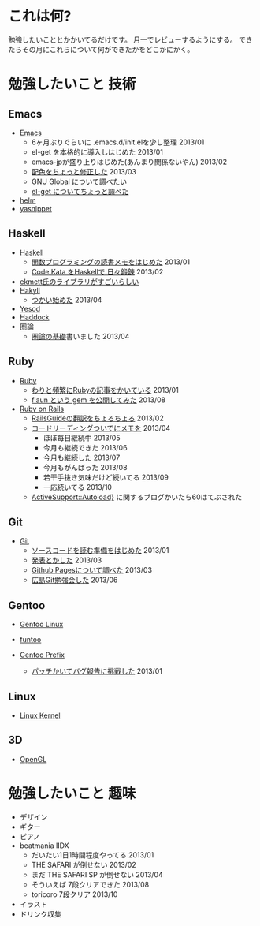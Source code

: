 # これは何?

勉強したいこととかかいてるだけです。
月一でレビューするようにする。
できたらその月にこれらについて何ができたかをどこかにかく。

# 勉強したいこと 技術

## Emacs

* [Emacs](http://www.gnu.org/software/emacs/)
  * 6ヶ月ぶりぐらいに .emacs.d/init.elを少し整理 2013/01
  * el-get を本格的に導入しはじめた 2013/01
  * emacs-jpが盛り上りはじめた(あんまり関係ないやん) 2013/02
  * [配色をちょっと修正した](http://blog.eiel.info/blog/2013/03/13/cielch/) 2013/03
  * GNU Global について調べたい
  * [el-get についてちょっと調べた](http://blog.eiel.info/blog/2013/08/07/el-get/)
* [helm](https://github.com/emacs-helm/helm)
* [yasnippet](https://github.com/capitaomorte/yasnippet)

## Haskell

* [Haskell](http://www.haskell.org/haskellwiki/Haskell)
  * [関数プログラミングの読書メモをはじめた](https://github.com/eiel/Introduction-to-Functional-Programming-using-Haskell) 2013/01
  * [Code Kata をHaskellで 日々鍛錬](https://github.com/eiel/haskell_codekata) 2013/02
* [ekmett氏のライブラリがすごいらしい](https://github.com/ekmett)
* [Hakyll](http://jaspervdj.be/hakyll/)
  * [つかい始めた](http://railsdoc.eiel.info/) 2013/04
* [Yesod](http://www.yesodweb.com/)
* [Haddock](http://www.haskell.org/haddock/)
* 圏論
  * [圏論の基礎](http://www.amazon.co.jp/gp/product/4621063243?ie=UTF8&camp=1207&creative=8411&creativeASIN=4621063243&linkCode=shr&tag=eiel-22&psc=1)書いました 2013/04

## Ruby

* [Ruby](http://www.ruby-lang.org/ja/)
  * [わりと頻繁にRubyの記事をかいている](http://blog.eiel.info/blog/categories/ruby/) 2013/01
  * [flaun という gem を公開してみた](http://blog.eiel.info/blog/2013/08/10/flaun/) 2013/08
* [Ruby on Rails](https://github.com/rails/rails)
  * [RailsGuideの翻訳をちょろちょろ](https://github.com/eiel/docrails) 2013/02
  * [コードリーディングついでにメモを](http://railsdoc.eiel.info/) 2013/04
    * ほぼ毎日継続中 2013/05
    * 今月も継続できた 2013/06
    * 今月も継続した 2013/07
    * 今月もがんばった 2013/08
    * 若干手抜き気味だけど続いてる 2013/09
    * 一応続いてる 2013/10
  * [ActiveSupport::Autoload}](http://blog.eiel.info/blog/2013/09/07/autoload-rails/) に関するブログかいたら60はてぶされた

## Git

* [Git](http://git-scm.com/)
  * [ソースコードを読む準備をはじめた](http://blog.eiel.info/blog/2012/12/22/ready-to-read-source-git/) 2013/01
  * [発表とかした](http://blog.eiel.info/blog/2013/02/23/okagit-20130223/) 2013/03
  * [Github Pagesについて調べた](http://blog.eiel.info/blog/2013/02/17/github-pages/) 2013/03
  * [広島Git勉強会した](http://hiroshimarb.github.io/blog/2013/04/06/hiroshimarb-git-201306/) 2013/06

## Gentoo
* [Gentoo Linux](http://www.gentoo.org/)

* [funtoo](http://www.funtoo.org/wiki/Welcome)

* [Gentoo Prefix](http://www.gentoo.org/proj/en/gentoo-alt/prefix/)
  * [パッチかいてバグ報告に挑戦した](http://blog.eiel.info/blog/2013/01/14/write-patch-gentoo-prefix-of-git/) 2013/01

## Linux

* [Linux Kernel](http://www.kernel.org/)

## 3D

* [OpenGL](http://www.opengl.org/)

# 勉強したいこと 趣味

* デザイン
* ギター
* ピアノ
* beatmania IIDX
  * だいたい1日1時間程度やってる 2013/01
  * THE SAFARI が倒せない 2013/02
  * まだ THE SAFARI SP が倒せない 2013/04
  * そういえば 7段クリアできた 2013/08
  * toricoro 7段クリア 2013/10
* イラスト
* ドリンク収集
